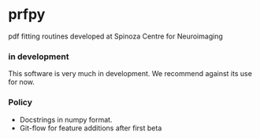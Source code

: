 # prfpy
pdf fitting routines developed at Spinoza Centre for Neuroimaging

### in development
This software is very much in development. We recommend against its use for now.


### Policy
* Docstrings in numpy format. 
* Git-flow for feature additions after first beta 

